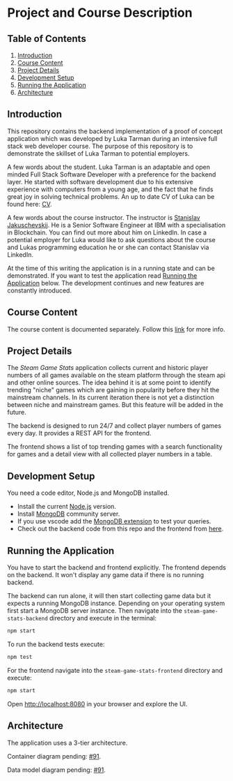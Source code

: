 # Project and Course Description

## Table of Contents

  1. [Introduction](#introduction)
  1. [Course Content](#course-content)
  1. [Project Details](#project-details)
  1. [Development Setup](#development-setup)
  1. [Running the Application](#running-the-application)
  1. [Architecture](#architecture)

## Introduction

This repository contains the backend implementation of a proof of concept application which was developed by Luka Tarman during an intensive full stack web developer course. The purpose of this repository is to demonstrate the skillset of Luka Tarman to potential employers.

A few words about the student. Luka Tarman is an adaptable and open minded Full Stack Software Developer with a preference for the backend layer. He started with software development due to his extensive experience with computers from a young age, and the fact that he finds great joy in solving technical problems. An up to date CV of Luka can be found here: [CV](https://docs.google.com/document/d/1koF3BsafLKzIdoWY6iUA0Oq-BxEqdRP4ZrKAQ16nwnA/edit?usp=sharing).

A few words about the course instructor. The instructor is [Stanislav Jakuschevskij](https://www.linkedin.com/in/stanislav-jakuschevskij/). He is a Senior Software Engineer at IBM with a specialisation in Blockchain. You can find out more about him on LinkedIn. In case a potential employer for Luka would like to ask questions about the course and Lukas programming education he or she can contact Stanislav via LinkedIn.

At the time of this writing the application is in a running state and can be demonstrated. If you want to test the application read [Running the Application](#running-the-application) below. The development continues and new features are constantly introduced.

## Course Content

The course content is documented separately. Follow this [link](/docs/course.content.md) for more info.

## Project Details

The *Steam Game Stats* application collects current and historic player numbers of all games available on the steam platform through the steam api and other online sources. The idea behind it is at some point to identify trending "niche" games which are gaining in popularity before they hit the mainstream channels. In its current iteration there is not yet a distinction between niche and mainstream games. But this feature will be added in the future.

The backend is designed to run 24/7 and collect player numbers of games every day. It provides a REST API for the frontend.

The frontend shows a list of top trending games with a search functionality for games and a detail view with all collected player numbers in a table.

## Development Setup

You need a code editor, Node.js and MongoDB installed.

- Install the current [Node.js](https://nodejs.org/en/) version.
- Install [MongoDB](https://www.mongodb.com/try/download/community) community server.
- If you use vscode add the [MongoDB extension](https://www.mongodb.com/products/vs-code) to test your queries.
- Check out the backend code from this repo and the frontend from [here](https://github.com/lukatarman/steam-game-stats-frontend).

## Running the Application

You have to start the backend and frontend explicitly. The frontend depends on the backend. It won't display any game data if there is no running backend.

The backend can run alone, it will then start collecting game data but it expects a running MongoDB instance. Depending on your operating system first start a MongoDB server instance. Then navigate into the `steam-game-stats-backend` directory and execute in the terminal:

```bash
npm start
```

To run the backend tests execute:

```bash
npm test
```

For the frontend navigate into the `steam-game-stats-frontend` directory and execute:

```bash
npm start
```

Open [http://localhost:8080](http://localhost:8080) in your browser and explore the UI.

## Architecture

The application uses a 3-tier architecture.

Container diagram pending: [#91](https://github.com/lukatarman/steam-game-stats-backend/issues/91).

Data model diagram pending: [#91](https://github.com/lukatarman/steam-game-stats-backend/issues/91).
